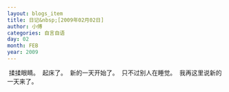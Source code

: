 ```yaml
---
layout: blogs_item
title: 日记&nbsp;[2009年02月02日]
author: 小傅
categories: 自言自语
day: 02
month: FEB
year: 2009
---
```




&nbsp;揉揉眼睛。
&nbsp;起床了。
&nbsp;新的一天开始了。
&nbsp;只不过别人在睡觉。
&nbsp;我再这里说新的一天来了。



